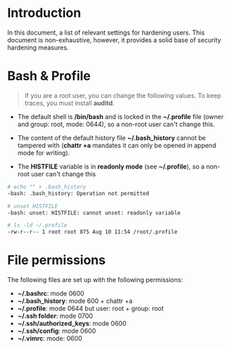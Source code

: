 # Introduction
In this document, a list of relevant settings for hardening users.
This document is non-exhaustive, however, it provides a solid base of security hardening 
measures.

# Bash & Profile

> If you are a root user, you can change the following values. To keep traces, you must install **auditd**.

- The default shell is **/bin/bash** and is locked in the **~/.profile** file (owner and group: root, mode: 0644), so a
  non-root user can't change this.

- The content of the default history file **~/.bash_history** cannot be tampered with (**chattr +a** mandates it can only
  be opened in append mode for writing).

- The **HISTFILE** variable is in **readonly mode** (see **~/.profile**), so a non-root user can't change this

```bash
# echo "" > .bash_history
-bash: .bash_history: Operation not permitted

# unset HISTFILE
-bash: unset: HISTFILE: cannot unset: readonly variable

# ls -ld ~/.profile
-rw-r--r-- 1 root root 875 Aug 10 11:54 /root/.profile
```

# File permissions

The following files are set up with the following permissions:
- **~/.bashrc**: mode 0600
- **~/.bash_history**: mode 600 + chattr +a
- **~/.profile**: mode 0644 but user: root + group: root
- **~/.ssh folder**: mode 0700
- **~/.ssh/authorized_keys**: mode 0600
- **~/.ssh/config**: mode 0600
- **~/.vimrc**: mode: 0600
